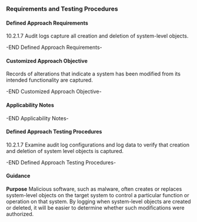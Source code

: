 ### Requirements and Testing Procedures

#### Defined Approach Requirements
10.2.1.7 Audit logs capture all creation and deletion of system-level objects.

-END Defined Approach Requirements- 
#### Customized Approach Objective
Records of alterations that indicate a system has been modified from its intended functionality are captured.

-END Customized Approach Objective- 
#### Applicability Notes



-END Applicability Notes- 
#### Defined Approach Testing Procedures
10.2.1.7 Examine audit log configurations and log data to verify that creation and deletion of system level objects is captured.

-END Defined Approach Testing Procedures- 
#### Guidance
**Purpose**
Malicious software, such as malware, often creates or replaces system-level objects on the target system to control a particular function or operation on that system. By logging when system-level objects are created or deleted, it will be easier to determine whether such modifications were authorized.